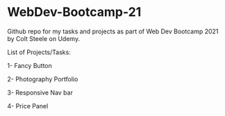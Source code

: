 # WebDev-Bootcamp-21
Github repo for my tasks and projects as part of Web Dev Bootcamp 2021 by Colt Steele on Udemy.

List of Projects/Tasks:

1- Fancy Button

2- Photography Portfolio

3- Responsive Nav bar

4- Price Panel 
